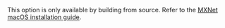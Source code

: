 This option is only available by building from source. Refer to the [MXNet macOS installation guide](/get_started/osx_setup.html).
